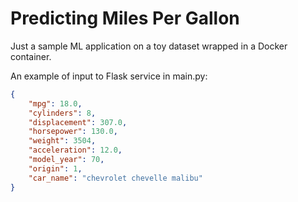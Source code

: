 # Predicting Miles Per Gallon

Just a sample ML application on a toy dataset wrapped in a Docker container.

An example of input to Flask service in main.py:

```json
{
    "mpg": 18.0,
    "cylinders": 8,
    "displacement": 307.0,
    "horsepower": 130.0,
    "weight": 3504,
    "acceleration": 12.0,
    "model_year": 70,
    "origin": 1,
    "car_name": "chevrolet chevelle malibu"
}
```
